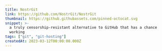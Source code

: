 ```yaml
---
title: NostrGit
link: https://github.com/NostrGit/NostrGit
thumbnail: https://github.githubassets.com/pinned-octocat.svg
snippet: >-
  a truly censorship-resistant alternative to GitHub that has a chance of
  working
tags: ["git", "git-hosting"]
createdAt: 2023-03-12T00:00:00.000Z
---
```

